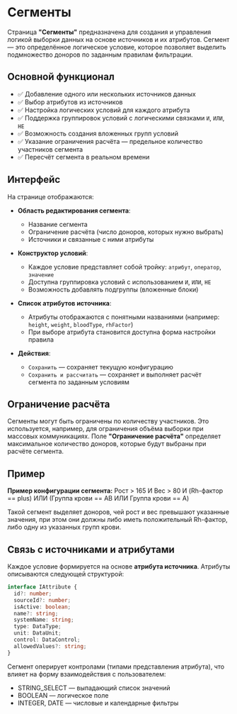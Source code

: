 # Сегменты

Страница **"Сегменты"** предназначена для создания и управления логикой выборки данных на основе источников и их атрибутов. Сегмент — это определённое логическое условие, которое позволяет выделить подмножество доноров по заданным правилам фильтрации.

## Основной функционал

- ✅ Добавление одного или нескольких источников данных
- ✅ Выбор атрибутов из источников
- ✅ Настройка логических условий для каждого атрибута
- ✅ Поддержка группировок условий с логическими связками `И`, `ИЛИ`, `НЕ`
- ✅ Возможность создания вложенных групп условий
- ✅ Указание ограничения расчёта — предельное количество участников сегмента
- ✅ Пересчёт сегмента в реальном времени

## Интерфейс

На странице отображаются:

- **Область редактирования сегмента**:
  - Название сегмента
  - Ограничение расчёта (число доноров, которых нужно выбрать)
  - Источники и связанные с ними атрибуты

- **Конструктор условий**:
  - Каждое условие представляет собой тройку: `атрибут`, `оператор`, `значение`
  - Доступна группировка условий с использованием `И`, `ИЛИ`, `НЕ`
  - Возможность добавлять подгруппы (вложенные блоки)

- **Список атрибутов источника**:
  - Атрибуты отображаются с понятными названиями (например: `height`, `weight`, `bloodType`, `rhFactor`)
  - При выборе атрибута становится доступна форма настройки правила

- **Действия**:
  - `Сохранить` — сохраняет текущую конфигурацию
  - `Сохранить и рассчитать` — сохраняет и выполняет расчёт сегмента по заданным условиям

## Ограничение расчёта

Сегменты могут быть ограничены по количеству участников. Это используется, например, для ограничения объёма выборки при массовых коммуникациях. Поле **"Ограничение расчёта"** определяет максимальное количество доноров, которые будут выбраны при расчёте сегмента.

## Пример

**Пример конфигурации сегмента:** Рост > 165 И Вес > 80 И (Rh-фактор == plus) ИЛИ (Группа крови == AB ИЛИ Группа крови == A)


Такой сегмент выделяет доноров, чей рост и вес превышают указанные значения, при этом они должны либо иметь положительный Rh-фактор, либо одну из указанных групп крови.

## Связь с источниками и атрибутами

Каждое условие формируется на основе **атрибута источника**. Атрибуты описываются следующей структурой:

```ts
interface IAttribute {
  id?: number;
  sourceId?: number;
  isActive: boolean;
  name?: string;
  systemName: string;
  type: DataType;
  unit: DataUnit;
  control: DataControl;
  allowedValues?: string;
}
```

Сегмент оперирует контролами (типами представления атрибута), что влияет на форму взаимодействия с пользователем:
- STRING_SELECT — выпадающий список значений
- BOOLEAN — логическое поле
- INTEGER, DATE — числовые и календарные фильтры

